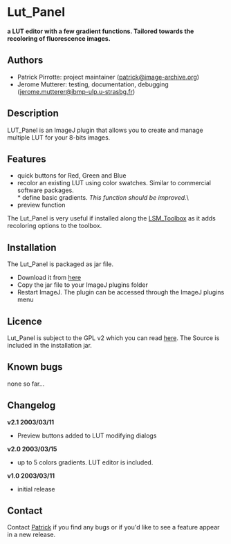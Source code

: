 # Lut_Panel

**a LUT editor with a few gradient functions. Tailored towards the
recoloring of fluorescence images.**

## Authors

-   Patrick Pirrotte: project maintainer
    ([patrick@image-archive.org](/mailto/patrick@image-archive.org))
-   Jerome Mutterer: testing, documentation, debugging
    ([jerome.mutterer@ibmp-ulp.u-strasbg.fr](/mailto/patrick@image-archive.org))

## Description

LUT_Panel is an ImageJ plugin that allows you to create and manage
multiple LUT for your 8-bits images.

## Features

-   quick buttons for Red, Green and Blue
-   recolor an existing LUT using color swatches. Similar to commercial
    software packages.\
    \* define basic gradients. *This function should be improved.*\
-   preview function

The Lut_Panel is very useful if installed along the
[LSM_Toolbox](/plugin/inputoutput/lsmtoolbox/start) as it adds
recoloring options to the toolbox.

## Installation

The Lut_Panel is packaged as jar file.

-   Download it from
    [here](http://rsb.info.nih.gov/ij/plugins/lut-panel.html)
-   Copy the jar file to your ImageJ plugins folder
-   Restart ImageJ. The plugin can be accessed through the ImageJ
    plugins menu

## Licence

Lut_Panel is subject to the GPL v2 which you can read
[here](http://www.gnu.org/licenses/gpl.txt). The Source is included in
the installation jar.

## Known bugs

none so far\...

## Changelog

**v2.1 2003/03/11**

-   Preview buttons added to LUT modifying dialogs

**v2.0 2003/03/15**

-   up to 5 colors gradients. LUT editor is included.

**v1.0 2003/03/11**

-   initial release

## Contact

Contact [Patrick](mailto://patrick@image-archive.org) if you find any
bugs or if you\'d like to see a feature appear in a new release.

